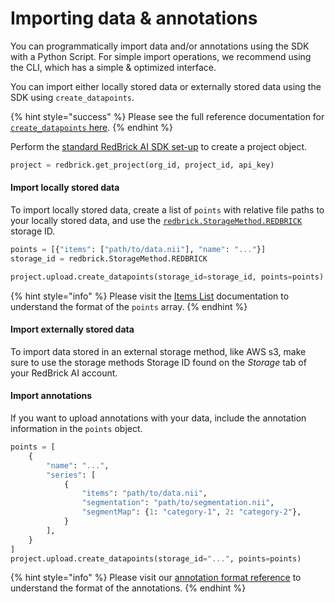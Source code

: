 # Importing data & annotations

You can programmatically import data and/or annotations using the SDK with a Python Script. For simple import operations, we recommend using the CLI, which has a simple & optimized interface.&#x20;

You can import either locally stored data or externally stored data using the SDK using `create_datapoints`.

{% hint style="success" %}
Please see the full reference documentation for [`create_datapoints` here](https://redbrick-sdk.readthedocs.io/en/stable/sdk.html#redbrick.upload.Upload.create\_datapoints).
{% endhint %}

Perform the [standard RedBrick AI SDK set-up](./#initializing-the-redbrick-sdk-in-python) to create a project object.

```python
project = redbrick.get_project(org_id, project_id, api_key)
```

#### Import locally stored data

To import locally stored data, create a list of `points` with relative file paths to your locally stored data, and use the [`redbrick.StorageMethod.REDBRICK`](https://redbrick-sdk.readthedocs.io/en/stable/sdk.html#redbrick.StorageMethod) storage ID.&#x20;

```python
points = [{"items": ["path/to/data.nii"], "name": "..."}]
storage_id = redbrick.StorageMethod.REDBRICK

project.upload.create_datapoints(storage_id=storage_id, points=points)
```

{% hint style="info" %}
Please visit the [Items List](../../importing-data/import-cloud-data.md#items-list) documentation to understand the format of the `points` array.
{% endhint %}

#### Import externally stored data

To import data stored in an external storage method, like AWS s3, make sure to use the storage methods Storage ID found on the _Storage_ tab of your RedBrick AI account.

#### Import annotations

If you want to upload annotations with your data, include the annotation information in the `points` object.

```python
points = [
    {
        "name": "...",
        "series": [
            {
                "items": "path/to/data.nii",
                "segmentation": "path/to/segmentation.nii",
                "segmentMap": {1: "category-1", 2: "category-2"},
            }
        ],
    }
]
project.upload.create_datapoints(storage_id="...", points=points)
```

{% hint style="info" %}
Please visit our [annotation format reference](../reference/export-annotation-format.md) to understand the format of the annotations.
{% endhint %}
